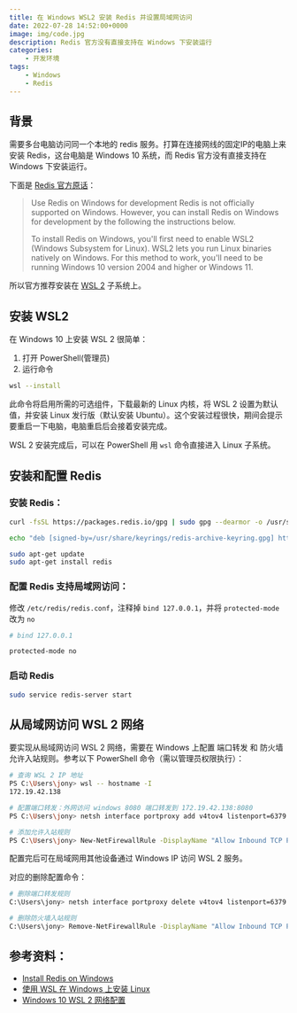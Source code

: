 ```yaml
---
title: 在 Windows WSL2 安装 Redis 并设置局域网访问
date: 2022-07-28 14:52:00+0000
image: img/code.jpg
description: Redis 官方没有直接支持在 Windows 下安装运行
categories:
    - 开发环境
tags:
    - Windows
    - Redis
---
```


## 背景
需要多台电脑访问同一个本地的 redis 服务。打算在连接网线的固定IP的电脑上来安装 Redis，这台电脑是 Windows 10 系统，而 Redis 官方没有直接支持在 Windows 下安装运行。


下面是 [Redis 官方原话][2]：

> Use Redis on Windows for development Redis is not officially supported
> on Windows. However, you can install Redis on Windows for development
> by the following the instructions below.
> 
> To install Redis on Windows, you'll first need to enable WSL2 (Windows
> Subsystem for Linux). WSL2 lets you run Linux binaries natively on
> Windows. For this method to work, you'll need to be running Windows 10
> version 2004 and higher or Windows 11.

所以官方推荐安装在 [WSL 2][3] 子系统上。

## 安装 WSL2
在 Windows 10 上安装 WSL 2 很简单：
1. 打开 PowerShell(管理员) 
2. 运行命令
```bash
wsl --install
```
此命令将启用所需的可选组件，下载最新的 Linux 内核，将 WSL 2 设置为默认值，并安装 Linux 发行版（默认安装 Ubuntu）。这个安装过程很快，期间会提示要重启一下电脑，电脑重启后会接着安装完成。

WSL 2 安装完成后，可以在 PowerShell 用 `wsl` 命令直接进入 Linux 子系统。

## 安装和配置 Redis

### 安装 Redis：
```bash
curl -fsSL https://packages.redis.io/gpg | sudo gpg --dearmor -o /usr/share/keyrings/redis-archive-keyring.gpg

echo "deb [signed-by=/usr/share/keyrings/redis-archive-keyring.gpg] https://packages.redis.io/deb $(lsb_release -cs) main" | sudo tee /etc/apt/sources.list.d/redis.list

sudo apt-get update
sudo apt-get install redis
```

### 配置 Redis 支持局域网访问：
修改 `/etc/redis/redis.conf`，注释掉 `bind 127.0.0.1`，并将 `protected-mode` 改为 `no`
```bash
# bind 127.0.0.1

protected-mode no
```

### 启动 Redis
```bash
sudo service redis-server start
```

## 从局域网访问 WSL 2 网络
要实现从局域网访问 WSL 2 网络，需要在 Windows 上配置 端口转发 和 防火墙允许入站规则。参考以下 PowerShell 命令（需以管理员权限执行）：
```bash
# 查询 WSL 2 IP 地址
PS C:\Users\jony> wsl -- hostname -I
172.19.42.138

# 配置端口转发：外网访问 windows 8080 端口转发到 172.19.42.138:8080
PS C:\Users\jony> netsh interface portproxy add v4tov4 listenport=6379 connectaddress=172.19.42.138 connectport=6379

# 添加允许入站规则
PS C:\Users\jony> New-NetFirewallRule -DisplayName "Allow Inbound TCP Port 6379" -Direction Inbound -Action Allow -Protocol TCP -LocalPort 6379
```
配置完后可在局域网用其他设备通过 Windows IP 访问 WSL 2 服务。

对应的删除配置命令：
```bash
# 删除端口转发规则
C:\Users\jony> netsh interface portproxy delete v4tov4 listenport=6379

# 删除防火墙入站规则
C:\Users\jony> Remove-NetFirewallRule -DisplayName "Allow Inbound TCP Port 6379"
```

## 参考资料：

 - [Install Redis on Windows][4]
 - [使用 WSL 在 Windows 上安装 Linux][5]
 - [Windows 10 WSL 2 网络配置][6]


  [1]: https://blog.niceue.com/usr/uploads/2022/07/1545570410.jpeg
  [2]: https://redis.io/docs/getting-started/installation/install-redis-on-windows/
  [3]: https://docs.microsoft.com/zh-cn/windows/wsl/
  [4]: https://redis.io/docs/getting-started/installation/install-redis-on-windows/
  [5]: https://docs.microsoft.com/zh-cn/windows/wsl/install
  [6]: https://ruihusky.github.io/ruihusky/posts/2020-12-11_wsl2-net-config/